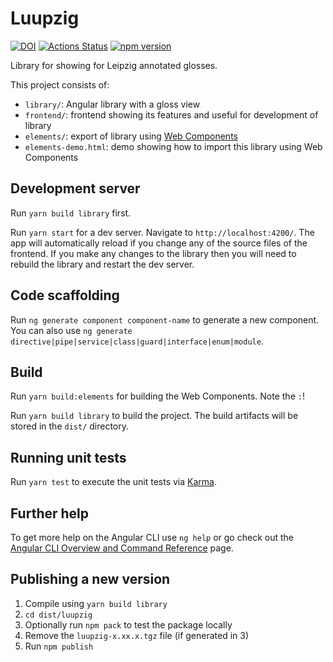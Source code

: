 # Luupzig

[![DOI](https://zenodo.org/badge/627391873.svg)](https://zenodo.org/doi/10.5281/zenodo.10374572)
[![Actions Status](https://github.com/CentreForDigitalHumanities/luupzig/workflows/Unit%20tests/badge.svg)](https://github.com/CentreForDigitalHumanities/luupzig/actions)
[![npm version](https://badge.fury.io/js/luupzig.svg)](https://badge.fury.io/js/luupzig)

Library for showing for Leipzig annotated glosses.

This project consists of:

* `library/`: Angular library with a gloss view
* `frontend/`: frontend showing its features and useful for development of library
* `elements/`: export of library using [Web Components](https://developer.mozilla.org/en-US/docs/Web/Web_Components/Using_custom_elements)
* `elements-demo.html`: demo showing how to import this library using Web Components

## Development server

Run `yarn build library` first.

Run `yarn start` for a dev server. Navigate to `http://localhost:4200/`. The app will automatically reload if you change any of the source files of the frontend. If you make any changes to the library then you will need to rebuild the library and restart the dev server.

## Code scaffolding

Run `ng generate component component-name` to generate a new component. You can also use `ng generate directive|pipe|service|class|guard|interface|enum|module`.

## Build

Run `yarn build:elements` for building the Web Components. Note the `:`!

Run `yarn build library` to build the project. The build artifacts will be stored in the `dist/` directory.

## Running unit tests

Run `yarn test` to execute the unit tests via [Karma](https://karma-runner.github.io).

## Further help

To get more help on the Angular CLI use `ng help` or go check out the [Angular CLI Overview and Command Reference](https://angular.io/cli) page.

## Publishing a new version

1. Compile using `yarn build library`
2. `cd dist/luupzig`
3. Optionally run `npm pack` to test the package locally
4. Remove the `luupzig-x.xx.x.tgz` file (if generated in 3)
5. Run `npm publish`
